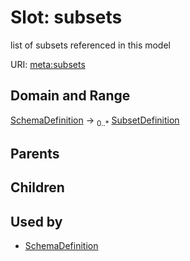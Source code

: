 
# Slot: subsets


list of subsets referenced in this model

URI: [meta:subsets](https://w3id.org/biolink/biolinkml/meta/subsets)


## Domain and Range

[SchemaDefinition](SchemaDefinition.md) ->  <sub>0..*</sub> [SubsetDefinition](SubsetDefinition.md)

## Parents


## Children


## Used by

 * [SchemaDefinition](SchemaDefinition.md)
